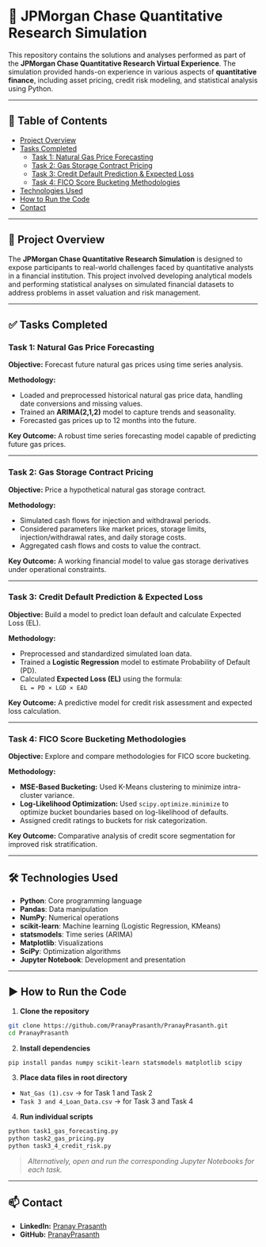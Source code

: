 # 🧮 JPMorgan Chase Quantitative Research Simulation

This repository contains the solutions and analyses performed as part of the **JPMorgan Chase Quantitative Research Virtual Experience**. The simulation provided hands-on experience in various aspects of **quantitative finance**, including asset pricing, credit risk modeling, and statistical analysis using Python.

---

## 📑 Table of Contents

- [Project Overview](#project-overview)  
- [Tasks Completed](#tasks-completed)  
  - [Task 1: Natural Gas Price Forecasting](#task-1-natural-gas-price-forecasting)  
  - [Task 2: Gas Storage Contract Pricing](#task-2-gas-storage-contract-pricing)  
  - [Task 3: Credit Default Prediction & Expected Loss](#task-3-credit-default-prediction--expected-loss)  
  - [Task 4: FICO Score Bucketing Methodologies](#task-4-fico-score-bucketing-methodologies)  
- [Technologies Used](#technologies-used)  
- [How to Run the Code](#how-to-run-the-code)  
- [Contact](#contact)  

---

## 📘 Project Overview

The **JPMorgan Chase Quantitative Research Simulation** is designed to expose participants to real-world challenges faced by quantitative analysts in a financial institution. This project involved developing analytical models and performing statistical analyses on simulated financial datasets to address problems in asset valuation and risk management.

---

## ✅ Tasks Completed

### Task 1: Natural Gas Price Forecasting

**Objective:** Forecast future natural gas prices using time series analysis.

**Methodology:**
- Loaded and preprocessed historical natural gas price data, handling date conversions and missing values.
- Trained an **ARIMA(2,1,2)** model to capture trends and seasonality.
- Forecasted gas prices up to 12 months into the future.

**Key Outcome:** A robust time series forecasting model capable of predicting future gas prices.

---

### Task 2: Gas Storage Contract Pricing

**Objective:** Price a hypothetical natural gas storage contract.

**Methodology:**
- Simulated cash flows for injection and withdrawal periods.
- Considered parameters like market prices, storage limits, injection/withdrawal rates, and daily storage costs.
- Aggregated cash flows and costs to value the contract.

**Key Outcome:** A working financial model to value gas storage derivatives under operational constraints.

---

### Task 3: Credit Default Prediction & Expected Loss

**Objective:** Build a model to predict loan default and calculate Expected Loss (EL).

**Methodology:**
- Preprocessed and standardized simulated loan data.
- Trained a **Logistic Regression** model to estimate Probability of Default (PD).
- Calculated **Expected Loss (EL)** using the formula:  
  `EL = PD × LGD × EAD`

**Key Outcome:** A predictive model for credit risk assessment and expected loss calculation.

---

### Task 4: FICO Score Bucketing Methodologies

**Objective:** Explore and compare methodologies for FICO score bucketing.

**Methodology:**
- **MSE-Based Bucketing:** Used K-Means clustering to minimize intra-cluster variance.
- **Log-Likelihood Optimization:** Used `scipy.optimize.minimize` to optimize bucket boundaries based on log-likelihood of defaults.
- Assigned credit ratings to buckets for risk categorization.

**Key Outcome:** Comparative analysis of credit score segmentation for improved risk stratification.

---

## 🛠️ Technologies Used

- **Python**: Core programming language
- **Pandas**: Data manipulation
- **NumPy**: Numerical operations
- **scikit-learn**: Machine learning (Logistic Regression, KMeans)
- **statsmodels**: Time series (ARIMA)
- **Matplotlib**: Visualizations
- **SciPy**: Optimization algorithms
- **Jupyter Notebook**: Development and presentation

---

## ▶️ How to Run the Code

1. **Clone the repository**  
```bash
git clone https://github.com/PranayPrasanth/PranayPrasanth.git
cd PranayPrasanth
```

2. **Install dependencies**  
```bash
pip install pandas numpy scikit-learn statsmodels matplotlib scipy
```

3. **Place data files in root directory**  
- `Nat_Gas (1).csv` → for Task 1 and Task 2  
- `Task 3 and 4_Loan_Data.csv` → for Task 3 and Task 4  

4. **Run individual scripts**  
```bash
python task1_gas_forecasting.py
python task2_gas_pricing.py
python task3_4_credit_risk.py
```

> *Alternatively, open and run the corresponding Jupyter Notebooks for each task.*

---

## 📫 Contact

- **LinkedIn:** [Pranay Prasanth](https://www.linkedin.com/in/pranayprasanth/)  
- **GitHub:** [PranayPrasanth](https://github.com/PranayPrasanth)  
